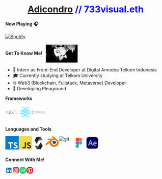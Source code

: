 <h1 align="center" style="color: blue;"><a href="https://www.linkedin.com/in/adicondro/" target="_blank">Adicondro</a> // 733visual.eth</h1>


**Now Playing 🎧**
<br />
<br />
[![Spotify](https://spotify-now-playing-five-orcin.vercel.app/api/spotify)](https://open.spotify.com/user/adicondro_yusuf?si=5fe635aec8204552)
<br />
<br />
**Get To Know Me!︎︎ ︎︎︎ ︎**
<img display="block" alt="Yoriichi" width="100px" align="center" src="https://github.com/Adicondro/Adicondro/blob/db891d40052f01de8ab32e91ba6faa0466e7aa1d/gif/anime.gif" />

- 💼 Intern as Front-End Developer at Digital Amoeba Telkom Indonesia
- 🎓 Currently studying at Telkom University
- 🌐 Web3 (Blockchain, Fullstack, Metaverse) Developer
- 🎨 Developing Pleaground



**Frameworks**

<a href="https://https://nextjs.org/" target="_blank"><img align="left" alt="NextJS" width="42px" src="https://raw.githubusercontent.com/github/explore/2ebcebd7b163b2ab12cb5a40bf29264799c81c03/topics/nextjs/nextjs.png"/></a>
<a href="https://https://react.dev/" target="_blank"><img align="left" alt="ReactJS" width="42px" src="https://raw.githubusercontent.com/github/explore/80688e429a7d4ef2fca1e82350fe8e3517d3494d/topics/react/react.png"/></a>
<a href="https://https://expressjs.com/" target="_blank"><img align="left" alt="ExpressJS" width="42px" src="https://raw.githubusercontent.com/github/explore/80688e429a7d4ef2fca1e82350fe8e3517d3494d/topics/express/express.png"/></a>


<br />
<br />
<br />



**Languages and Tools**


<a href="https://www.typescriptlang.org/" target="_blank"><img align="left" alt="Typescript" width="42px" src="https://raw.githubusercontent.com/github/explore/80688e429a7d4ef2fca1e82350fe8e3517d3494d/topics/typescript/typescript.png" /></a>
<a href="https://www.javascript.com/" target="_blank"> <img align="left" alt="Javascript" width="42px" src="https://raw.githubusercontent.com/github/explore/80688e429a7d4ef2fca1e82350fe8e3517d3494d/topics/javascript/javascript.png"/> </a>
<a href="https://www.soliditylang.org/" target="_blank"> <img align="left" alt="Solidity" width="42px" src="https://raw.githubusercontent.com/github/explore/ba9de12f88fd08825c51928e91f1678cb5c94b26/topics/solidity/solidity.png"/> </a>
<a href="https://www.blender.org" target="_blank"> <img align="left" alt="Blender" width="42px" src="https://github.com/Aakarsh-B/trying-repos/blob/master/blender.png?raw=true"/> </a>
<a href="https://git-scm.com/" target="_blank"> <img align="left" alt="git" width="42px" src="https://www.vectorlogo.zone/logos/git-scm/git-scm-icon.svg"/> </a>
<a href="https://www.figma.com/" target="_blank"> <img align="left" alt="Figma" width="42px" src="https://raw.githubusercontent.com/Adicondro/Adicondro/main/simple-icons/figma.svg"/> </a> 
<a href="https://www.adobe.com/id_en/products/aftereffects" target="_blank"> <img align="left" alt="After Effects" width="42px" src="https://raw.githubusercontent.com/Adicondro/Adicondro/main/simple-icons/aftereffects.svg"/> </a> 

<br />
<br />
<br />

**Connect With Me!︎︎**

<a href="https://linkedin.com/in/adicondro" target="_blank"><img align="left" alt="Adicondro | LinkedIn" width="22px" src="https://raw.githubusercontent.com/Adicondro/Adicondro/main/simple-icons/linkedin.svg" />
<a href="https://instagram.com/adicndro" target="_blank"><img align="left" alt="Adicondro | Instagram" width="22px" src="https://raw.githubusercontent.com/Adicondro/Adicondro/main/simple-icons/instagram.svg" />
<a href="https://open.spotify.com/user/adicondro_yusuf" target="_blank"><img align="left" alt="Adicondro | Spotify" width="22px" src="https://raw.githubusercontent.com/Adicondro/Adicondro/main/simple-icons/spotify.svg" />
<a href="https://pinterest.com/champagnepapoi" target="_blank"><img align="left" alt="Adicondro | Pinterest" width="22px" src="https://raw.githubusercontent.com/Adicondro/Adicondro/main/simple-icons/pinterest.svg" />

<br />
<br />
<br />
